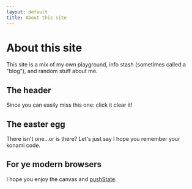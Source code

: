 ```yaml
---
layout: default
title: About this site
---
```


# About this site

This site is a mix of my own playground, info stash (sometimes called a "blog"), and random stuff
about me.

## The header

Since you can easily miss this one: click it clear it!

## The easter egg

There isn't one...or is there?  Let's just say I hope you remember your konami code.

## For ye modern browsers

I hope you enjoy the canvas and [pushState](https://developer.mozilla.org/en/DOM/Manipulating_the_browser_history).
